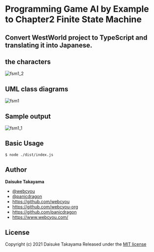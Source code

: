 # Programming Game AI by Example to Chapter2 Finite State Machine 
## Convert WestWorld project to TypeScript and translating it into Japanese.


## the characters

![fsm1_2](https://user-images.githubusercontent.com/1584153/117687992-5370c200-b1f3-11eb-8b62-d06c0275bbb0.png)

## UML class diagrams

![fsm1](https://user-images.githubusercontent.com/1584153/117683218-ce83a980-b1ee-11eb-93d1-b53ea13fd25a.png)

## Sample output

![fsm1_1](https://user-images.githubusercontent.com/1584153/117684343-de4fbd80-b1ef-11eb-8016-74e5b1b9ee42.png)

## Basic Usage

```
$ node ./dist/index.js
```

## Author

**Daisuke Takayama**
* [@webcyou](https://twitter.com/webcyou)
* [@panicdragon](https://twitter.com/panicdragon)
* <https://github.com/webcyou>
* <https://github.com/webcyou-org>
* <https://github.com/panicdragon>
* <https://www.webcyou.com/>

## License

Copyright (c) 2021 Daisuke Takayama
Released under the [MIT license](http://opensource.org/licenses/mit-license.php)
